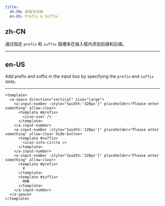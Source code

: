 ```yaml
title:
  zh-CN: 前缀与后缀
  en-US: Prefix & Suffix
```

## zh-CN

通过指定 `prefix` 和 `suffix` 插槽来在输入框内添加前缀和后缀。

---

## en-US

Add prefix and suffix in the input box by specifying the `prefix` and `suffix` slots.

---

```vue
<template>
  <a-space direction="vertical" size="large">
    <a-input-number :style="{width:'320px'}" placeholder="Please enter something" allow-clear>
      <template #prefix>
        <icon-user />
      </template>
    </a-input-number>
    <a-input-number :style="{width:'320px'}" placeholder="Please enter something" allow-clear hide-button>
      <template #suffix>
        <icon-info-circle />
      </template>
    </a-input-number>
    <a-input-number :style="{width:'320px'}" placeholder="Please enter something" allow-clear>
      <template #prefix>
        ¥
      </template>
      <template #suffix>
        RMB
      </template>
    </a-input-number>
  </a-space>
</template>
```
